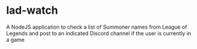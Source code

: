 # lad-watch
A NodeJS application to check a list of Summoner names from League of Legends and post to an indicated Discord channel if the user is currently in a game
